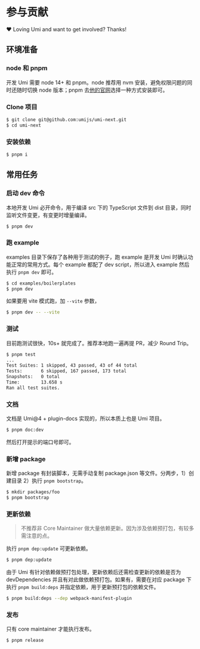 # 参与贡献

❤️ Loving Umi and want to get involved? Thanks!

## 环境准备

### node 和 pnpm

开发 Umi 需要 node 14+ 和 pnpm。node 推荐用 nvm 安装，避免权限问题的同时还随时切换 node 版本；pnpm 去[他的官网](https://pnpm.io/installation)选择一种方式安装即可。

### Clone 项目

```bash
$ git clone git@github.com:umijs/umi-next.git
$ cd umi-next
```

### 安装依赖

```bash
$ pnpm i
```

## 常用任务

### 启动 dev 命令

本地开发 Umi 必开命令，用于编译 src 下的 TypeScript 文件到 dist 目录，同时监听文件变更，有变更时增量编译。

```bash
$ pnpm dev
```

### 跑 example

examples 目录下保存了各种用于测试的例子，跑 example 是开发 Umi 时确认功能正常的常用方式。每个 example 都配了 dev script，所以进入 example 然后执行 `pnpm dev` 即可。

```bash
$ cd examples/boilerplates
$ pnpm dev
```

如果要用 vite 模式跑，加 `--vite` 参数，

```bash
$ pnpm dev -- --vite
```

### 测试

目前跑测试很快，10s+ 就完成了。推荐本地跑一遍再提 PR，减少 Round Trip。

```bash
$ pnpm test
...
Test Suites: 1 skipped, 43 passed, 43 of 44 total
Tests:       6 skipped, 167 passed, 173 total
Snapshots:   0 total
Time:        13.658 s
Ran all test suites.
```

### 文档

文档是 Umi@4 + plugin-docs 实现的，所以本质上也是 Umi 项目。

```bash
$ pnpm doc:dev
```

然后打开提示的端口号即可。

### 新增 package

新增 package 有封装脚本，无需手动复制 package.json 等文件。分两步，1）创建目录 2）执行 `pnpm bootstrap`。

```bash
$ mkdir packages/foo
$ pnpm bootstrap
```

### 更新依赖

> 不推荐非 Core Maintainer 做大量依赖更新。因为涉及依赖预打包，有较多需注意的点。

执行 `pnpm dep:update` 可更新依赖。

```bash
$ pnpm dep:update
```

由于 Umi 有针对依赖做预打包处理，更新依赖后还需检查更新的依赖是否为 devDependencies 并且有对此做依赖预打包。如果有，需要在对应 package 下执行 `pnpm build:deps` 并指定依赖，用于更新预打包的依赖文件。

```bash
$ pnpm build:deps --dep webpack-manifest-plugin
```

### 发布

只有 core maintainer 才能执行发布。

```bash
$ pnpm release
```
